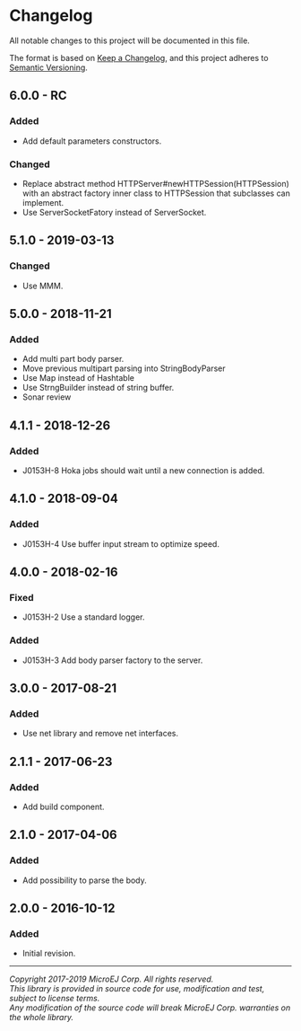 # Changelog

All notable changes to this project will be documented in this file.

The format is based on [Keep a Changelog](https://keepachangelog.com/en/1.0.0/),
and this project adheres to [Semantic Versioning](https://semver.org/spec/v2.0.0.html).

## 6.0.0 - RC

### Added

  - Add default parameters constructors.

### Changed

  - Replace abstract method HTTPServer#newHTTPSession(HTTPSession) with an abstract factory inner class to HTTPSession that subclasses can implement.
  - Use ServerSocketFatory instead of ServerSocket.

## 5.1.0 - 2019-03-13

### Changed

  - Use MMM.

## 5.0.0 - 2018-11-21

### Added

  - Add multi part body parser.
  - Move previous multipart parsing into StringBodyParser
  - Use Map instead of Hashtable
  - Use StrngBuilder instead of string buffer.
  - Sonar review
  
## 4.1.1 - 2018-12-26

### Added

  - J0153H-8 Hoka jobs should wait until a new connection is added.

## 4.1.0 - 2018-09-04

### Added

  - J0153H-4 Use buffer input stream to optimize speed.
  
## 4.0.0 - 2018-02-16

### Fixed

  - J0153H-2 Use a standard logger.
  
### Added

  - J0153H-3 Add body parser factory to the server.
  
## 3.0.0 - 2017-08-21

### Added

  - Use net library and remove net interfaces.

## 2.1.1 - 2017-06-23

### Added

  - Add build component.
  
## 2.1.0 - 2017-04-06

### Added

  - Add possibility to parse the body.
  
## 2.0.0 - 2016-10-12

### Added

  - Initial  revision.
  
---  
_Copyright 2017-2019 MicroEJ Corp. All rights reserved._  
_This library is provided in source code for use, modification and test, subject to license terms._  
_Any modification of the source code will break MicroEJ Corp. warranties on the whole library._  